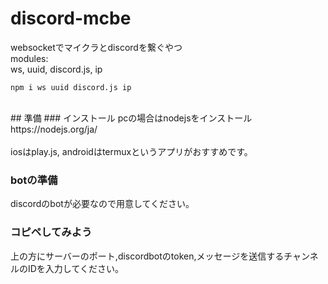 # discord-mcbe
websocketでマイクラとdiscordを繋ぐやつ
<br>
modules:<br>
ws, uuid, discord.js, ip<br>

```
npm i ws uuid discord.js ip
```
<br>
## 準備
### インストール
pcの場合はnodejsをインストール<br>
https://nodejs.org/ja/<br>
<br>
iosはplay.js, androidはtermuxというアプリがおすすめです。<br>

### botの準備<br>
discordのbotが必要なので用意してください。

### コピペしてみよう
上の方にサーバーのポート,discordbotのtoken,メッセージを送信するチャンネルのIDを入力してください。
